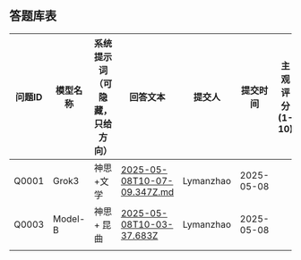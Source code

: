 ## 答题库表

| 问题ID  | 模型名称    | 系统提示词（可隐藏，只给方向） | 回答文本                        | 提交人       | 提交时间       | 主观评分(1-10) | 评估人 |
| ----- | ------- | --------------- | --------------------------- | --------- | ---------- | ---------- | --- |
| Q0001 | Grok3   | 神思+文学           | [2025-05-08T10-07-09.347Z.md](Q0001/2025-05-08T10-07-09.347Z.md) | Lymanzhao | 2025-05-08 |            |     |
| Q0003 | Model-B | 神思+ 昆曲          | [2025-05-08T10-03-37.683Z](answer/Q0002/2025-05-08T10-03-37.683Z.md)    | Lymanzhao | 2025-05-08 |            |     |
|       |         |                 |                             |           |            |            |     |

